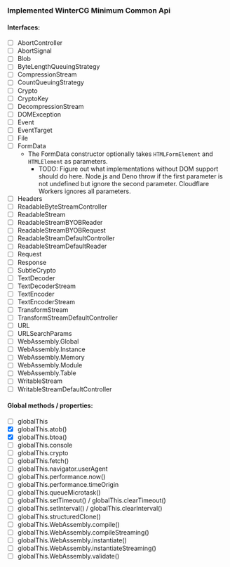 
### Implemented WinterCG Minimum Common Api

#### Interfaces:

- [ ] AbortController
- [ ] AbortSignal
- [ ] Blob
- [ ] ByteLengthQueuingStrategy
- [ ] CompressionStream
- [ ] CountQueuingStrategy
- [ ] Crypto
- [ ] CryptoKey
- [ ] DecompressionStream
- [ ] DOMException
- [ ] Event
- [ ] EventTarget
- [ ] File
- [ ] FormData
  - The FormData constructor optionally takes `HTMLFormElement` and `HTMLElement` as parameters.
    - TODO: Figure out what implementations without DOM support should do here. Node.js and Deno throw if the first parameter is not undefined but ignore the second parameter. Cloudflare Workers ignores all parameters.
- [ ] Headers
- [ ] ReadableByteStreamController
- [ ] ReadableStream
- [ ] ReadableStreamBYOBReader
- [ ] ReadableStreamBYOBRequest
- [ ] ReadableStreamDefaultController
- [ ] ReadableStreamDefaultReader
- [ ] Request
- [ ] Response
- [ ] SubtleCrypto
- [ ] TextDecoder
- [ ] TextDecoderStream
- [ ] TextEncoder
- [ ] TextEncoderStream
- [ ] TransformStream
- [ ] TransformStreamDefaultController
- [ ] URL
- [ ] URLSearchParams
- [ ] WebAssembly.Global
- [ ] WebAssembly.Instance
- [ ] WebAssembly.Memory
- [ ] WebAssembly.Module
- [ ] WebAssembly.Table
- [ ] WritableStream
- [ ] WritableStreamDefaultController

#### Global methods / properties:

- [ ] globalThis
- [x] globalThis.atob()
- [x] globalThis.btoa()
- [ ] globalThis.console
- [ ] globalThis.crypto
- [ ] globalThis.fetch()
- [ ] globalThis.navigator.userAgent
- [ ] globalThis.performance.now()
- [ ] globalThis.performance.timeOrigin
- [ ] globalThis.queueMicrotask()
- [ ] globalThis.setTimeout() / globalThis.clearTimeout()
- [ ] globalThis.setInterval() / globalThis.clearInterval()
- [ ] globalThis.structuredClone()
- [ ] globalThis.WebAssembly.compile()
- [ ] globalThis.WebAssembly.compileStreaming()
- [ ] globalThis.WebAssembly.instantiate()
- [ ] globalThis.WebAssembly.instantiateStreaming()
- [ ] globalThis.WebAssembly.validate()
